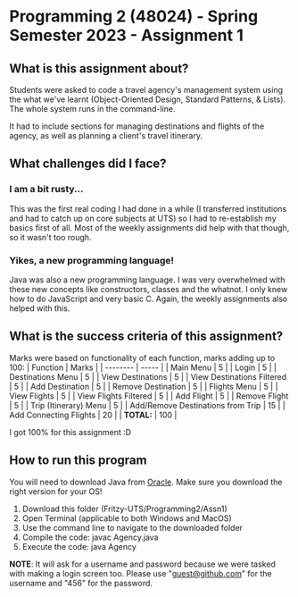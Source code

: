 # Programming 2 (48024) - Spring Semester 2023 - Assignment 1

## What is this assignment about?
Students were asked to code a travel agency's management system using the what we've learnt (Object-Oriented Design, Standard Patterns, & Lists). The whole system runs in the command-line.

It had to include sections for managing destinations and flights of the agency, as well as planning a client's travel itinerary.

## What challenges did I face?

### I am a bit rusty...
This was the first real coding I had done in a while (I transferred institutions and had to catch up on core subjects at UTS) so I had to re-establish my basics first of all. Most of the weekly assignments did help with that though, so it wasn't too rough.

### Yikes, a new programming language!
Java was also a new programming language. I was very overwhelmed with these new concepts like constructors, classes and the whatnot. I only knew how to do JavaScript and very basic C. Again, the weekly assignments also helped with this.

## What is the success criteria of this assignment?
Marks were based on functionality of each function, marks adding up to 100:
| Function | Marks |
| -------- | ----- |
| Main Menu | 5 |
| Login | 5 |
| Destinations Menu | 5 |
| View Destinations | 5 |
| View Destinations Filtered | 5 |
| Add Destination | 5 |
| Remove Destination | 5 |
| Flights Menu | 5 |
| View Flights | 5 |
| View Flights Filtered | 5 |
| Add Flight | 5 |
| Remove Flight | 5 |
| Trip (Itinerary) Menu | 5 |
| Add/Remove Destinations from Trip | 15 |
| Add Connecting Flights | 20 |
| **TOTAL:** | 100 |

I got 100% for this assignment :D

## How to run this program
You will need to download Java from [Oracle](https://www.oracle.com/java/technologies/downloads/). Make sure you download the right version for your OS!

1. Download this folder (Fritzy-UTS/Programming2/Assn1)
2. Open Terminal (applicable to both Windows and MacOS)
3. Use the command line to navigate to the downloaded folder
4. Compile the code: javac Agency.java
5. Execute the code: java Agency

**NOTE**: It will ask for a username and password because we were tasked with making a login screen too. Please use "guest@github.com" for the username and "456" for the password.
